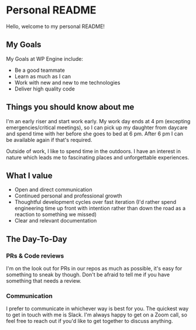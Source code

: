 # Personal README
Hello, welcome to my personal README!

## My Goals

My Goals at WP Engine include:
- Be a good teammate
- Learn as much as I can
- Work with new and new to me technologies
- Deliver high quality code

## Things you should know about me
I'm an early riser and start work early. My work day ends at 4 pm (excepting emergencies/critical meetings), so I can pick up my daughter from daycare and spend time with her before she goes to bed at 6 pm. After 6 pm I can be available again if that's required.

Outside of work, I like to spend time in the outdoors. I have an interest in nature which leads me to fascinating places and unforgettable experiences.

## What I value
- Open and direct communication
- Continued personal and professional growth
- Thoughtful development cycles over fast iteration (I'd rather spend engineering time up front with intention rather than down the road as a reaction to something we missed)
- Clear and relevant documentation

## The Day-To-Day

### PRs & Code reviews
I'm on the look out for PRs in our repos as much as possible, it's easy for something to sneak by though. Don't be afraid to tell me if you have something that needs a review.

### Communication
I prefer to communicate in whichever way is best for you. The quickest way to get in touch with me is Slack. I'm always happy to get on a Zoom call, so feel free to reach out if you'd like to get together to discuss anything.

